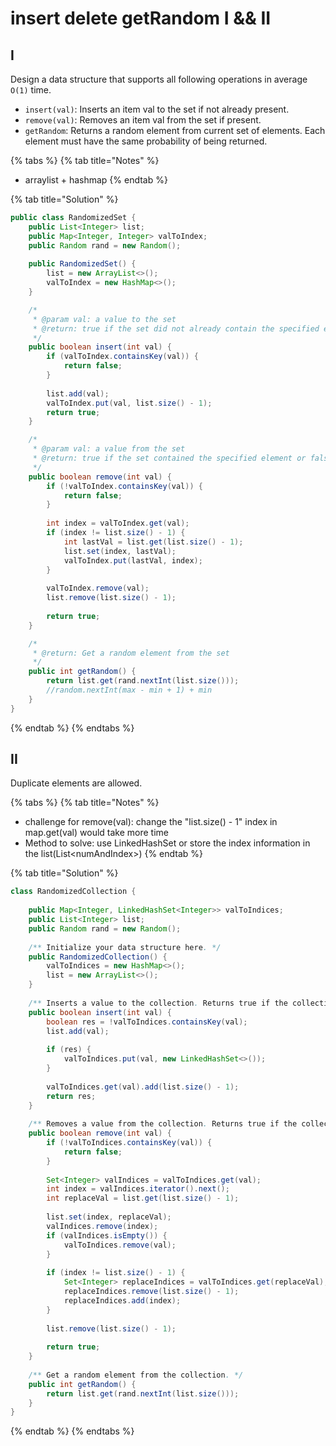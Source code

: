 # insert delete getRandom I && II

## I

Design a data structure that supports all following operations in average `O(1)` time.

* `insert(val)`: Inserts an item val to the set if not already present.
* `remove(val)`: Removes an item val from the set if present.
* `getRandom`: Returns a random element from current set of elements. Each element must have the same probability of being returned.

{% tabs %}
{% tab title="Notes" %}
* arraylist + hashmap
{% endtab %}

{% tab title="Solution" %}
```java
public class RandomizedSet {
    public List<Integer> list;
    public Map<Integer, Integer> valToIndex;
    public Random rand = new Random();
    
    public RandomizedSet() {
        list = new ArrayList<>();
        valToIndex = new HashMap<>();
    }

    /*
     * @param val: a value to the set
     * @return: true if the set did not already contain the specified element or false
     */
    public boolean insert(int val) {
        if (valToIndex.containsKey(val)) {
            return false;
        }
        
        list.add(val);
        valToIndex.put(val, list.size() - 1);
        return true;
    }

    /*
     * @param val: a value from the set
     * @return: true if the set contained the specified element or false
     */
    public boolean remove(int val) {
        if (!valToIndex.containsKey(val)) {
            return false;
        }
        
        int index = valToIndex.get(val);
        if (index != list.size() - 1) {
            int lastVal = list.get(list.size() - 1);
            list.set(index, lastVal);
            valToIndex.put(lastVal, index);
        }
        
        valToIndex.remove(val);
        list.remove(list.size() - 1);
        
        return true;
    }

    /*
     * @return: Get a random element from the set
     */
    public int getRandom() {
        return list.get(rand.nextInt(list.size()));
        //random.nextInt(max - min + 1) + min
    }
}
```
{% endtab %}
{% endtabs %}

## II

Duplicate elements are allowed.

{% tabs %}
{% tab title="Notes" %}
* challenge for remove\(val\): change the "list.size\(\) - 1" index in map.get\(val\) would take more time
* Method to solve: use LinkedHashSet or store the index information in the list\(List&lt;numAndIndex&gt;\)
{% endtab %}

{% tab title="Solution" %}
```java
class RandomizedCollection {
    
    public Map<Integer, LinkedHashSet<Integer>> valToIndices;
    public List<Integer> list;
    public Random rand = new Random();
    
    /** Initialize your data structure here. */
    public RandomizedCollection() {
        valToIndices = new HashMap<>();
        list = new ArrayList<>();
    }
    
    /** Inserts a value to the collection. Returns true if the collection did not already contain the specified element. */
    public boolean insert(int val) {
        boolean res = !valToIndices.containsKey(val);
        list.add(val);
        
        if (res) {
            valToIndices.put(val, new LinkedHashSet<>());
        }
        
        valToIndices.get(val).add(list.size() - 1);
        return res;
    }
    
    /** Removes a value from the collection. Returns true if the collection contained the specified element. */
    public boolean remove(int val) {
        if (!valToIndices.containsKey(val)) {
            return false;
        }
        
        Set<Integer> valIndices = valToIndices.get(val);
        int index = valIndices.iterator().next();
        int replaceVal = list.get(list.size() - 1);
        
        list.set(index, replaceVal);
        valIndices.remove(index);
        if (valIndices.isEmpty()) {
            valToIndices.remove(val);
        }
        
        if (index != list.size() - 1) {
            Set<Integer> replaceIndices = valToIndices.get(replaceVal);
            replaceIndices.remove(list.size() - 1);
            replaceIndices.add(index);
        }
    
        list.remove(list.size() - 1);
        
        return true;
    }
    
    /** Get a random element from the collection. */
    public int getRandom() {
        return list.get(rand.nextInt(list.size()));
    }
}
```
{% endtab %}
{% endtabs %}

